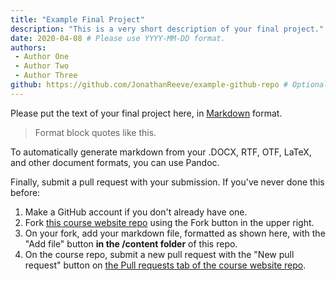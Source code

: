 ```yaml
---
title: "Example Final Project"
description: "This is a very short description of your final project."
date: 2020-04-08 # Please use YYYY-MM-DD format. 
authors: 
 - Author One 
 - Author Two
 - Author Three
github: https://github.com/JonathanReeve/example-github-repo # Optional
---
```


Please put the text of your final project here, in [Markdown](https://www.markdownguide.org/cheat-sheet) format. 

> Format block quotes like this. 

To automatically generate markdown from your .DOCX, RTF, OTF, LaTeX, and other document formats, you can use Pandoc.

Finally, submit a pull request with your submission. If you've never done this before:

1. Make a GitHub account if you don't already have one.
2. Fork [this course website repo](https://github.com/JonathanReeve/course-word-embeddings) using the Fork button in the upper right. 
3. On your fork, add your markdown file, formatted as shown here, with the "Add file" button **in the /content folder** of this repo. 
4. On the course repo, submit a new pull request with the "New pull request" button on [the Pull requests tab of the course website repo](https://github.com/JonathanReeve/course-word-embeddings/pulls). 
